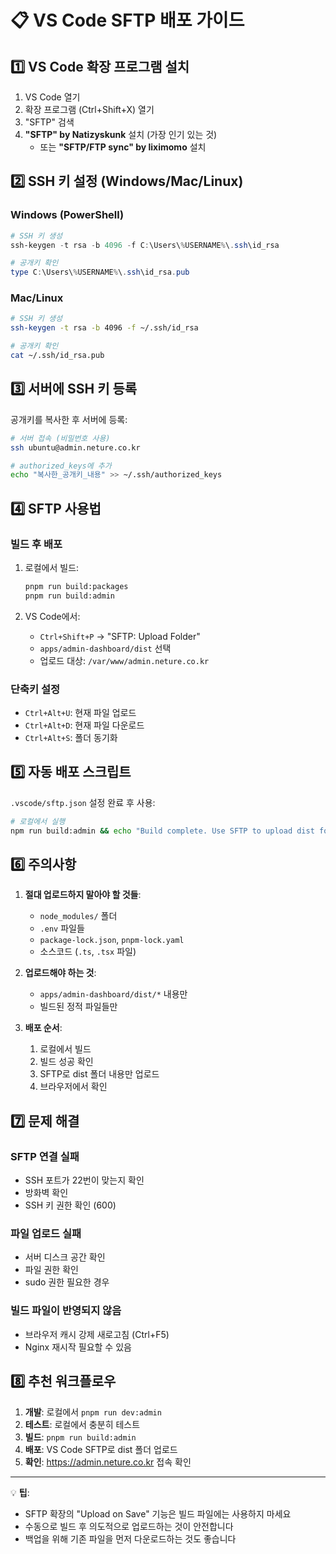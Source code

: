 # 📋 VS Code SFTP 배포 가이드

## 1️⃣ VS Code 확장 프로그램 설치

1. VS Code 열기
2. 확장 프로그램 (Ctrl+Shift+X) 열기
3. "SFTP" 검색
4. **"SFTP" by Natizyskunk** 설치 (가장 인기 있는 것)
   - 또는 **"SFTP/FTP sync" by liximomo** 설치

## 2️⃣ SSH 키 설정 (Windows/Mac/Linux)

### Windows (PowerShell)
```powershell
# SSH 키 생성
ssh-keygen -t rsa -b 4096 -f C:\Users\%USERNAME%\.ssh\id_rsa

# 공개키 확인
type C:\Users\%USERNAME%\.ssh\id_rsa.pub
```

### Mac/Linux
```bash
# SSH 키 생성
ssh-keygen -t rsa -b 4096 -f ~/.ssh/id_rsa

# 공개키 확인
cat ~/.ssh/id_rsa.pub
```

## 3️⃣ 서버에 SSH 키 등록

공개키를 복사한 후 서버에 등록:
```bash
# 서버 접속 (비밀번호 사용)
ssh ubuntu@admin.neture.co.kr

# authorized_keys에 추가
echo "복사한_공개키_내용" >> ~/.ssh/authorized_keys
```

## 4️⃣ SFTP 사용법

### 빌드 후 배포
1. 로컬에서 빌드:
   ```bash
   pnpm run build:packages
   pnpm run build:admin
   ```

2. VS Code에서:
   - `Ctrl+Shift+P` → "SFTP: Upload Folder"
   - `apps/admin-dashboard/dist` 선택
   - 업로드 대상: `/var/www/admin.neture.co.kr`

### 단축키 설정
- `Ctrl+Alt+U`: 현재 파일 업로드
- `Ctrl+Alt+D`: 현재 파일 다운로드
- `Ctrl+Alt+S`: 폴더 동기화

## 5️⃣ 자동 배포 스크립트

`.vscode/sftp.json` 설정 완료 후 사용:

```bash
# 로컬에서 실행
npm run build:admin && echo "Build complete. Use SFTP to upload dist folder"
```

## 6️⃣ 주의사항

1. **절대 업로드하지 말아야 할 것들**:
   - `node_modules/` 폴더
   - `.env` 파일들
   - `package-lock.json`, `pnpm-lock.yaml`
   - 소스코드 (`.ts`, `.tsx` 파일)

2. **업로드해야 하는 것**:
   - `apps/admin-dashboard/dist/*` 내용만
   - 빌드된 정적 파일들만

3. **배포 순서**:
   1. 로컬에서 빌드
   2. 빌드 성공 확인
   3. SFTP로 dist 폴더 내용만 업로드
   4. 브라우저에서 확인

## 7️⃣ 문제 해결

### SFTP 연결 실패
- SSH 포트가 22번이 맞는지 확인
- 방화벽 확인
- SSH 키 권한 확인 (600)

### 파일 업로드 실패
- 서버 디스크 공간 확인
- 파일 권한 확인
- sudo 권한 필요한 경우

### 빌드 파일이 반영되지 않음
- 브라우저 캐시 강제 새로고침 (Ctrl+F5)
- Nginx 재시작 필요할 수 있음

## 8️⃣ 추천 워크플로우

1. **개발**: 로컬에서 `pnpm run dev:admin`
2. **테스트**: 로컬에서 충분히 테스트
3. **빌드**: `pnpm run build:admin`
4. **배포**: VS Code SFTP로 dist 폴더 업로드
5. **확인**: https://admin.neture.co.kr 접속 확인

---

💡 **팁**: 
- SFTP 확장의 "Upload on Save" 기능은 빌드 파일에는 사용하지 마세요
- 수동으로 빌드 후 의도적으로 업로드하는 것이 안전합니다
- 백업을 위해 기존 파일을 먼저 다운로드하는 것도 좋습니다